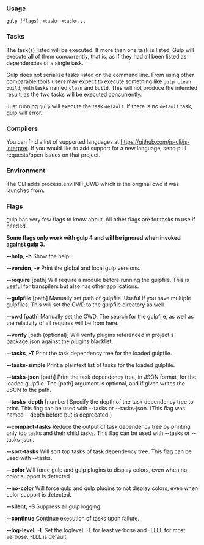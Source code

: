 ### Usage

`gulp [flags] <task> <task>...`

### Tasks

The task(s) listed will be executed.
If more than one task is listed, Gulp will execute all of them
concurrently, that is, as if they had all been listed as dependencies of
a single task.

Gulp does not serialize tasks listed on the command line. From using
other comparable tools users may expect to execute something like
`gulp clean build`, with tasks named `clean` and `build`. This will not
produce the intended result, as the two tasks will be executed
concurrently.

Just running `gulp` will execute the task `default`. If there is no
`default` task, gulp will error.

### Compilers

You can find a list of supported languages at https://github.com/js-cli/js-interpret. If you would like to add support for a new language, send pull requests/open issues on that project.

### Environment

The CLI adds process.env.INIT_CWD which is the original cwd it was launched from.

### Flags

gulp has very few flags to know about. All other flags are for tasks to use if needed.

**Some flags only work with gulp 4 and will be ignored when invoked against gulp 3.**

**--help**, **-h**
    Show the help.

**--version**, **-v**
    Print the global and local gulp versions.

**--require** [path]
    Will require a module before running the gulpfile. This is useful for transpilers but also has other applications.

**--gulpfile** [path]
    Manually set path of gulpfile. Useful if you have multiple gulpfiles. This will set the CWD to the gulpfile directory as well.

**--cwd** [path]
    Manually set the CWD. The search for the gulpfile, as well as the relativity of all requires will be from here.

**--verify** [path (optional)]
    Will verify plugins referenced in project's package.json against the plugins blacklist.

**--tasks**, **-T**
    Print the task dependency tree for the loaded gulpfile.

**--tasks-simple**
    Print a plaintext list of tasks for the loaded gulpfile.

**--tasks-json** [path]
    Print the task dependency tree, in JSON format, for the loaded gulpfile. The [path] argument is optional, and if given writes the JSON to the path.

**--tasks-depth** [number]
    Specify the depth of the task dependency tree to print. This flag can be used with --tasks or --tasks-json. (This flag was named --depth before but is deprecated.)

**--compact-tasks**
    Reduce the output of task dependency tree by printing only top tasks and their child tasks. This flag can be used with --tasks or --tasks-json.

**--sort-tasks**
    Will sort top tasks of task dependency tree. This flag can be used with --tasks.

**--color**
    Will force gulp and gulp plugins to display colors, even when no color support is detected.

**--no-color**
    Will force gulp and gulp plugins to not display colors, even when color support is detected.

**--silent**, **-S**
    Suppress all gulp logging.

**--continue**
    Continue execution of tasks upon failure.

**--log-level**, **-L**
    Set the loglevel. -L for least verbose and -LLLL for most verbose. -LLL is default.

